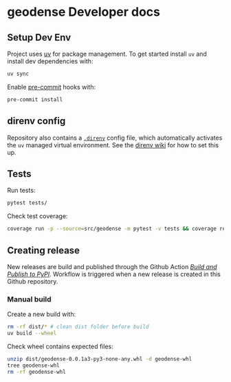 # geodense Developer docs

## Setup Dev Env

Project uses [uv](https://docs.astral.sh/uv/) for package management. To get started install `uv` and install dev
dependencies with:

```sh
uv sync
```

Enable [pre-commit](https://pre-commit.com/) hooks with:

```sh
pre-commit install
```

## direnv config

Repository also contains a [`.direnv`](https://direnv.net/) config file, which automatically activates the `uv` managed
virtual environment. See the [direnv wiki](https://github.com/direnv/direnv/wiki/Python#uv) for how to set this up.

## Tests

Run tests:

```sh
pytest tests/
```

Check test coverage:

```sh
coverage run -p --source=src/geodense -m pytest -v tests && coverage report --data-file $(ls -t  .coverage.* | head -1)
```

## Creating release

New releases are build and published through the Github Action
[_Build and Publish to PyPI_](.github/workflows/python-publish.yaml). Workflow is triggered when a new release is
created in this Github repository.

### Manual build

Create a new build with:

```sh
rm -rf dist/* # clean dist folder before build
uv build --wheel
```

Check wheel contains expected files:

```sh
unzip dist/geodense-0.0.1a3-py3-none-any.whl -d geodense-whl
tree geodense-whl
rm -rf geodense-whl
```
